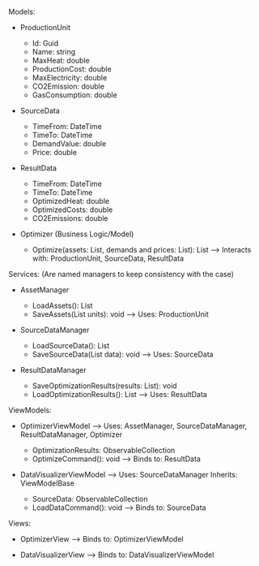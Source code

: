 Models:
- ProductionUnit
  + Id: Guid
  + Name: string
  + MaxHeat: double
  + ProductionCost: double
  + MaxElectricity: double
  + CO2Emission: double
  + GasConsumption: double

- SourceData
  + TimeFrom: DateTime
  + TimeTo: DateTime
  + DemandValue: double
  + Price: double

- ResultData
  + TimeFrom: DateTime
  + TimeTo: DateTime
  + OptimizedHeat: double
  + OptimizedCosts: double
  + CO2Emissions: double

- Optimizer (Business Logic/Model)
  + Optimize(assets: List<ProductionUnit>, demands and prices: List<SourceData>): List<ResultData>
  --> Interacts with: ProductionUnit, SourceData, ResultData

Services: (Are named managers to keep consistency with the case)
- AssetManager
  + LoadAssets(): List<ProductionUnit>
  + SaveAssets(List<ProductionUnit> units): void
  --> Uses: ProductionUnit

- SourceDataManager
  + LoadSourceData(): List<SourceData>
  + SaveSourceData(List<SourceData> data): void
  --> Uses: SourceData

- ResultDataManager
  + SaveOptimizationResults(results: List<ResultData>): void
  + LoadOptimizationResults(): List<ResultData>
  --> Uses: ResultData

ViewModels:
- OptimizerViewModel
  --> Uses: AssetManager, SourceDataManager, ResultDataManager, Optimizer
  + OptimizationResults: ObservableCollection<ResultData>
  + OptimizeCommand(): void
  --> Binds to: ResultData

- DataVisualizerViewModel
  --> Uses: SourceDataManager
  Inherits: ViewModelBase
  + SourceData: ObservableCollection<SourceData>
  + LoadDataCommand(): void
  --> Binds to: SourceData

Views:
- OptimizerView
  --> Binds to: OptimizerViewModel

- DataVisualizerView
  --> Binds to: DataVisualizerViewModel
